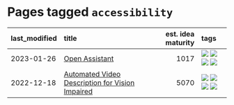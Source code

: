 # Pages tagged `accessibility`

|last_modified|title|est. idea maturity|tags
|:---|:---|---:|:---|
|2023-01-26|[Open Assistant](../open-assistant.md)|1017|[![](https://img.shields.io/badge/tag-accessibility-5f1085)](../tags/accessibility.md) [![](https://img.shields.io/badge/tag-publicgood-29c88d)](../tags/publicgood.md) [![](https://img.shields.io/badge/tag-stability-b62aa6)](../tags/stability.md) [![](https://img.shields.io/badge/tag-wip-be57aa)](../tags/wip.md)|
|2022-12-18|[Automated Video Description for Vision Impaired](../automated-video-description.md)|5070|[![](https://img.shields.io/badge/tag-accessibility-5f1085)](../tags/accessibility.md) [![](https://img.shields.io/badge/tag-dataset-f3232d)](../tags/dataset.md) [![](https://img.shields.io/badge/tag-foundation-424c13)](../tags/foundation.md) [![](https://img.shields.io/badge/tag-publicgood-29c88d)](../tags/publicgood.md)|